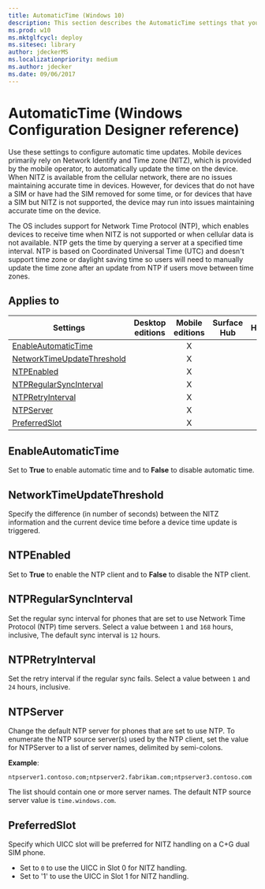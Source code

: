 ```yaml
---
title: AutomaticTime (Windows 10)
description: This section describes the AutomaticTime settings that you can configure in provisioning packages for Windows 10 using Windows Configuration Designer.
ms.prod: w10
ms.mktglfcycl: deploy
ms.sitesec: library
author: jdeckerMS
ms.localizationpriority: medium
ms.author: jdecker
ms.date: 09/06/2017
---
```


# AutomaticTime (Windows Configuration Designer reference)

Use these settings to configure automatic time updates. Mobile devices primarily rely on Network Identify and Time zone (NITZ), which is provided by the mobile operator, to automatically update the time on the device. When NITZ is available from the cellular network, there are no issues maintaining accurate time in devices. However, for devices that do not have a SIM or have had the SIM removed for some time, or for devices that have a SIM but NITZ is not supported, the device may run into issues maintaining accurate time on the device.

The OS includes support for Network Time Protocol (NTP), which enables devices to receive time when NITZ is not supported or when cellular data is not available. NTP gets the time by querying a server at a specified time interval. NTP is based on Coordinated Universal Time (UTC) and doesn't support time zone or daylight saving time so users will need to manually update the time zone after an update from NTP if users move between time zones.

## Applies to

| Settings | Desktop editions | Mobile editions | Surface Hub | HoloLens | IoT Core |
| --- | :---: | :---: | :---: | :---: | :---: |
| [EnableAutomaticTime](#enableautomatictime)  |  | X |  |  |  |
| [NetworkTimeUpdateThreshold](#networktimeupdatethreshold)  |  | X |  |  |  |
| [NTPEnabled](#ntpenabled)  |  | X |  |  |  |
| [NTPRegularSyncInterval](#ntpregularsyncinterval)  |  | X |  |  |  |
| [NTPRetryInterval](#ntpretryinterval)  |  | X |  |  |  |
| [NTPServer](#ntpserver)  |  | X |  |  |  |
| [PreferredSlot](#preferredslot)  |  | X |  |  |  |

## EnableAutomaticTime

Set to **True** to enable automatic time and to **False** to disable automatic time.

## NetworkTimeUpdateThreshold

Specify the difference (in number of seconds) between the NITZ information and the current device time before a device time update is triggered.

## NTPEnabled

Set to **True** to enable the NTP client and to **False** to disable the NTP client.

## NTPRegularSyncInterval

Set the regular sync interval for phones that are set to use Network Time Protocol (NTP) time servers. Select a value between `1` and `168` hours, inclusive, The default sync interval is `12` hours.


## NTPRetryInterval

Set the retry interval if the regular sync fails. Select a value between `1` and `24` hours, inclusive. 

## NTPServer

Change the default NTP server for phones that are set to use NTP. To enumerate the NTP source server(s) used by the NTP client, set the value for NTPServer to a list of server names, delimited by semi-colons. 

**Example**:

```
ntpserver1.contoso.com;ntpserver2.fabrikam.com;ntpserver3.contoso.com
```

The list should contain one or more server names. The default NTP source server value is `time.windows.com`.





## PreferredSlot

Specify which UICC slot will be preferred for NITZ handling on a C+G dual SIM phone.

- Set to `0` to use the UICC in Slot 0 for NITZ handling.
- Set to '1' to use the UICC in Slot 1 for NITZ handling.